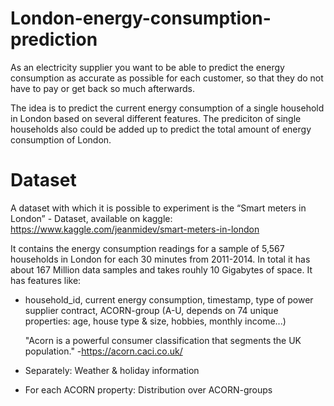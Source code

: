 # London-energy-consumption-prediction

As an electricity supplier you want to be able to predict the energy
consumption as accurate as possible for each customer, so that they do
not have to pay or get back so much afterwards.

The idea is to predict the current energy consumption of a single household in
London based on several different features. The prediciton of single households also could be added up to predict the total amount of energy consumption of London.

# Dataset
A dataset with which it is possible to experiment is the “Smart meters in London” - Dataset, available on kaggle:
https://www.kaggle.com/jeanmidev/smart-meters-in-london

It contains the energy consumption readings for a sample of 5,567 households in London for each 30 minutes from 2011-2014. In total it has about 167 Million data samples and takes rouhly 10 Gigabytes of space. 
It has features like:

* household_id, current energy consumption, timestamp, type of power supplier contract, ACORN-group (A-U, depends on 74 unique properties:
  age, house type & size, hobbies, monthly income...)
 
  "Acorn is a powerful consumer classification that segments the UK population." -https://acorn.caci.co.uk/
  
  
* Separately: Weather & holiday information
* For each ACORN property: Distribution over ACORN-groups